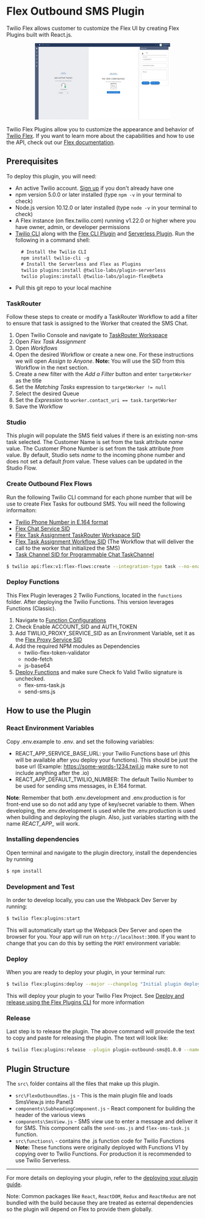 # Flex Outbound SMS Plugin

Twilio Flex allows customer to customize the Flex UI by creating Flex Plugins built with React.js. 

<p align="center">
    <img src="assets/FlexOutboundSms.png" height="200" >

Twilio Flex Plugins allow you to customize the appearance and behavior of [Twilio Flex](https://www.twilio.com/flex). If you want to learn more about the capabilities and how to use the API, check out our [Flex documentation](https://www.twilio.com/docs/flex).

## Prerequisites

To deploy this plugin, you will need:
- An active Twilio account. [Sign up](https://www.twilio.com/try-twilio) if you don't already have one
- npm version 5.0.0 or later installed (type `npm -v` in your terminal to check)
- Node.js version 10.12.0 or later installed (type `node -v` in your terminal to check)
- A Flex instance (on flex.twilio.com) running v1.22.0 or higher where you have owner, admin, or developer permissions
- [Twilio CLI](https://www.twilio.com/docs/twilio-cli/quickstart#install-twilio-cli) along with the [Flex CLI Plugin](https://www.twilio.com/docs/twilio-cli/plugins#available-plugins) and [Serverless Plugin](https://www.twilio.com/docs/twilio-cli/plugins#available-plugins). Run the following in a command shell:
   ```
     # Install the Twilio CLI
     npm install twilio-cli -g
     # Install the Serverless and Flex as Plugins
     twilio plugins:install @twilio-labs/plugin-serverless
     twilio plugins:install @twilio-labs/plugin-flex@beta
   ```
- Pull this git repo to your local machine

### TaskRouter
Follow these steps to create or modify a TaskRouter Workflow to add a filter to ensure that task is assigned to the Worker that created the SMS Chat.  

1. Open Twilio Console and navigate to [TaskRouter Workspace](https://www.twilio.com/console/taskrouter/workspaces)
2. Open *Flex Task Assignment*
3. Open *Workflows*
4. Open the desired Workflow or create a new one.  For these instructions we will open *Assign to Anyone*. **Note:** You will use the SID from this Workflow in the next section. 
5. Create a new filter with the *Add a Filter* button and enter `targetWorker` as the title
6. Set the *Matching Tasks* expression to `targetWorker != null`
7. Select the desired Queue
8. Set the *Expression* to `worker.contact_uri == task.targetWorker`
9. Save the Workflow

### Studio
This plugin will populate the SMS field values if there is an existing non-sms task selected. The Customer Name is set from the task attribute *name* value. The Customer Phone Number is set from the task attribute *from* value. By default, Studio sets *name* to the incoming phone number and does not set a default *from* value. These values can be updated in the Studio Flow.

### Create Outbound Flex Flows

Run the following Twilio CLI command for each phone number that will be use to create Flex Tasks for outbound SMS. You will need the following informaiton:
   * [Twilio Phone Number in E.164 format]()
   * [Flex Chat Service SID](https://www.twilio.com/console/chat/dashboard)
   * [Flex Task Assignment TaskRouter Workspace SID](https://www.twilio.com/console/taskrouter/workspaces)
   * [Flex Task Assignment Workflow SID](https://www.twilio.com/console/taskrouter/workspaces) (The Workflow that will deliver the call to the worker that initialized the SMS)
   * [Task Channel SID for Programmable Chat TaskChannel](https://www.twilio.com/console/taskrouter/workspaces)

```bash
$ twilio api:flex:v1:flex-flows:create --integration-type task --no-enabled  --friendly-name "Outbound Flex Flow" --channel-type sms --contact-identity +XXXXXXXXXXX --chat-service-sid ISXXXXXXXXXXXXXXXXXXXXXXXXXXXXXXXX --integration.workspace-sid WSXXXXXXXXXXXXXXXXXXXXXXXXXXXXXXXX --integration.workflow-sid WWXXXXXXXXXXXXXXXXXXXXXXXXXXXXXXXX --integration.channel TCXXXXXXXXXXXXXXXXXXXXXXXXXXXXXXXX --janitor-enabled
```

### Deploy Functions

This Flex Plugin leverages 2 Twilio Functions, located in the `functions` folder. After deploying the Twilio Functions. This version leverages Functions (Classic).

1. Navigate to [Function Configurations](https://www.twilio.com/console/functions/configure)
2. Check Enable ACCOUNT_SID and AUTH_TOKEN
3. Add TWILIO_PROXY_SERVICE_SID as an Environment Variable, set it as the [Flex Proxy Service SID](https://www.twilio.com/console/proxy)
4. Add the required NPM modules as Dependencies
   * twilio-flex-token-validator
   * node-fetch
   * js-base64
5. [Deploy Functions](https://www.twilio.com/console/functions/manage) and make sure Check fo Valid Twilio signature is unchecked. 
   * flex-sms-task.js
   * send-sms.js

## How to use the Plugin

### React Environment Variables

Copy .env.example to .env. and set the following variables:
   * REACT_APP_SERVICE_BASE_URL: your Twilio Functions base url (this will be available after you deploy your functions). This should be just the base url (Example: https://some-words-1234.twil.io make sure to not include anything after the .io) 
   * REACT_APP_DEFAULT_TWILIO_NUMBER: The default Twilio Number to be used for sending sms messages, in E.164 format. 

  **Note**: Remember that both .env.development and .env.production is for front-end use so do not add any type of key/secret variable to them. When developing, the .env.development is used while the .env.production is used when building and deploying the plugin. Also, just variables starting with the name *REACT_APP_* will work.

### Installing dependencies 
Open terminal and navigate to the plugin directory, install the dependencies by running 

```bash
$ npm install
```

### Development and Test

In order to develop locally, you can use the Webpack Dev Server by running:

```bash
$ twilio flex:plugins:start
```

This will automatically start up the Webpack Dev Server and open the browser for you. Your app will run on `http://localhost:3000`. If you want to change that you can do this by setting the `PORT` environment variable:

### Deploy

When you are ready to deploy your plugin, in your terminal run:

```bash
$ twilio flex:plugins:deploy --major --changelog "Initial plugin deployment" --description "Flex Outbound SMS Plugin"
```

This will deploy your plugin to your Twilio Flex Project. See [Deploy and release using the Flex Plugins CLI](https://www.twilio.com/docs/flex/developer/plugins/cli/deploy-and-release#deploying-a-major-version-of-a-plugin) for more information

### Release
Last step is to release the plugin.  The above command will provide the text to copy and paste for releasing the plugin. The text will look like:

```bash
$ twilio flex:plugins:release --plugin plugin-outbound-sms@1.0.0 --name "Autogenerated Release " --description "The description of this Flex Plugin Configuration"
```

## Plugin Structure

The `src\` folder contains all the files that make up this plugin. 

- `src\FlexOutboundSms.js` - This is the main plugin file and loads SmsView.js into Panel3
- `components\SubheadingComponent.js` - React component for building the header of the various views
- `components\SmsView.js` - SMS view use to enter a message and deliver it for SMS.  This component calls the `send-sms.js` and `flex-sms-task.js` function.
- `src\functions\` - contains the .js function code for Twilio Functions  **Note:** These functions were originally deployed with Functions V1 by copying over to Twilio Functions. For production it is recommended to use Twilio Serverless. 


---
For more details on deploying your plugin, refer to the [deploying your plugin guide](https://www.twilio.com/docs/flex/plugins#deploying-your-plugin).

Note: Common packages like `React`, `ReactDOM`, `Redux` and `ReactRedux` are not bundled with the build because they are treated as external dependencies so the plugin will depend on Flex to provide them globally.